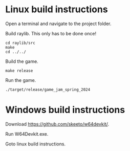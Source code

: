 # Linux build instructions

Open a terminal and navigate to the project folder.

Build raylib. This only has to be done once!
```
cd raylib/src
make
cd ../../
```
Build the game.
```
make release
```
Run the game.
```
./target/release/game_jam_spring_2024
```

# Windows build instructions

Download https://github.com/skeeto/w64devkit/.

Run W64Devkit.exe.

Goto linux build instructions.
